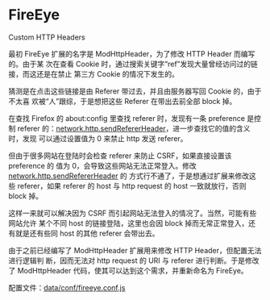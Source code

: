 # FireEye

Custom HTTP Headers

最初 FireEye 扩展的名字是 ModHttpHeader，为了修改 HTTP Header 而编写的。由于某
次在查看 Cookie 时，通过搜索关键字“ref”发现大量曾经访问过的链接，而这还是在禁止
第三方 Cookie 的情况下发生的。

猜测是在点击这些链接是由 Referer 带过去，并且由服务器写回 Cookie 的，由于不太喜
欢被“人”跟综，于是想把这些 Referer 在带出去前全部 block 掉。

在查找 Firefox 的 about:config 里查找 referer 时，发现有一条 preference 是控制
referer 的：[network.http.sendRefererHeader][]，进一步查找它的值的含义时，发现
可以通过设置值为 0 来禁止 http 发送 referer。

但由于很多网站在登陆时会检查 referer 来防止 CSRF，如果直接设置该 preference 的
值为 0，会导致这些网站无法正常登入。修改 [network.http.sendRefererHeader][] 的
方式行不通了，于是想通过扩展来修改这些 referer，如果 referer 的 host 与 http
request 的 host 一致就放行，否则 block 掉。

这样一来就可以解决因为 CSRF 而引起网站无法登入的情况了。当然，可能有些网站允许
某个不同 host 的链接登陆，这里也会因 block 掉而无常正常登入，还有就是还有些同
host 的其他 referer 会带出去。

由于之前已经编写了 ModHttpHeader 扩展用来修改 HTTP Header，但配置无法进行逻辑判
断，因而无法对 http request 的 URI 与 referer 进行判断。于是修改了 ModHttpHeader
代码，使其可以达到这个需求，并重新命名为 FireEye。

配置文件：[data/conf/fireeye.conf.js](./data/conf/fireeye.conf.js)

[network.http.sendRefererHeader]: http://dxr.mozilla.org/mozilla-central/source/modules/libpref/src/init/all.js#l953 "network.http.sendRefererHeader"
